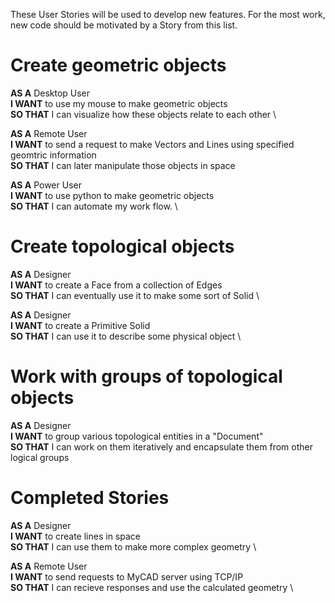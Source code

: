 These User Stories will be used to develop new features. For the most work, new code
should be motivated by a Story from this list.

# Create geometric objects
**AS A** Desktop User \
**I WANT** to use my mouse to make geometric objects \
**SO THAT** I can visualize how these objects relate to each other \

**AS A** Remote User \
**I WANT** to send a request to make Vectors and Lines using specified geomtric information \
**SO THAT** I can later manipulate those objects in space

**AS A** Power User \
**I WANT** to use python to make geometric objects \
**SO THAT** I can automate my work flow. \

# Create topological objects

**AS A** Designer \
**I WANT** to create a Face from a collection of Edges \
**SO THAT** I can eventually use it to make some sort of Solid \

**AS A** Designer \
**I WANT** to create a Primitive Solid \
**SO THAT** I can use it to describe some physical object \

# Work with groups of topological objects
**AS A** Designer \
**I WANT** to group various topological entities in a "Document" \
**SO THAT** I can work on them iteratively and encapsulate them from other logical groups


# Completed Stories
**AS A** Designer \
**I WANT** to create lines in space \
**SO THAT** I can use them to make more complex geometry \

**AS A** Remote User \
**I WANT** to send requests to MyCAD server using TCP/IP \
**SO THAT** I can recieve responses and use the calculated geometry \

